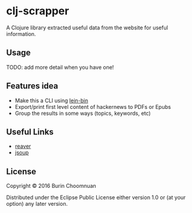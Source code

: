 # clj-scrapper

A Clojure library extracted useful data from the website for useful information.

## Usage

TODO: add more detail when you have one!

## Features idea

- Make this a CLI using [lein-bin]()
- Export/print first level content of hackernews to PDFs or Epubs
- Group the results in some ways (topics, keywords, etc)

## Useful Links

- [reaver](https://github.com/mischov/reaver)
- [jsoup](https://github.com/jhy/jsoup/)

## License

Copyright © 2016 Burin Choomnuan

Distributed under the Eclipse Public License either version 1.0 or (at
your option) any later version.
